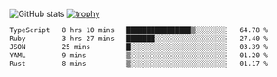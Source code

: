 ![GitHub stats](https://github-readme-stats.vercel.app/api?username=ksk001100&show_icons=true&theme=tokyonight)
[![trophy](https://github-profile-trophy.vercel.app/?username=ksk001100&theme=onedark)](https://github.com/ryo-ma/github-profile-trophy)

<!--START_SECTION:waka-->

```txt
TypeScript   8 hrs 10 mins   ████████████████▒░░░░░░░░   64.78 %
Ruby         3 hrs 27 mins   ███████░░░░░░░░░░░░░░░░░░   27.40 %
JSON         25 mins         █░░░░░░░░░░░░░░░░░░░░░░░░   03.39 %
YAML         9 mins          ▒░░░░░░░░░░░░░░░░░░░░░░░░   01.20 %
Rust         8 mins          ▒░░░░░░░░░░░░░░░░░░░░░░░░   01.17 %
```

<!--END_SECTION:waka-->
